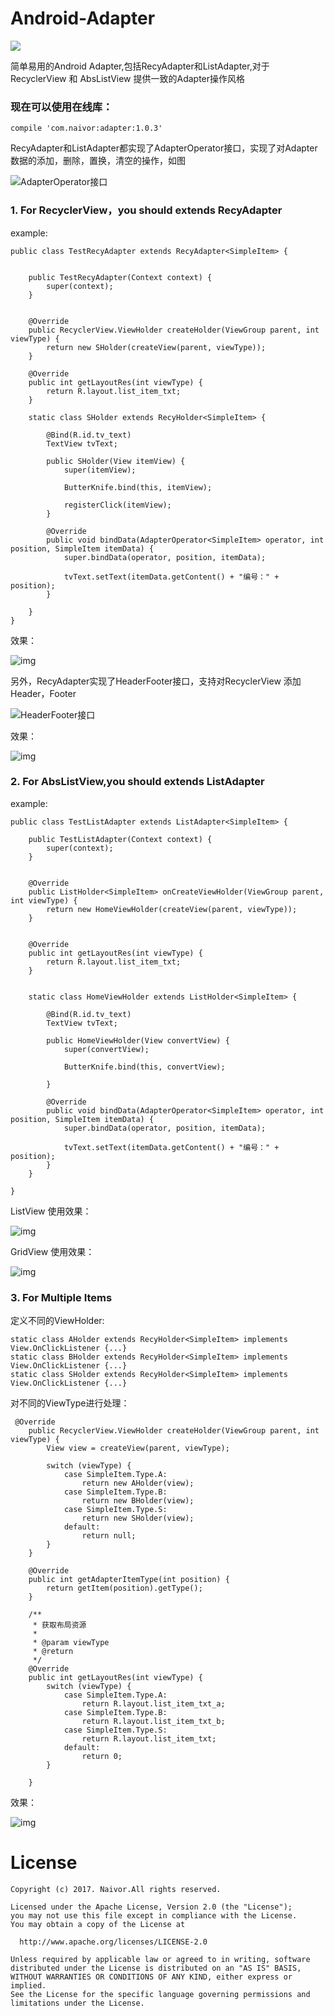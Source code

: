 # Android-Adapter  

<a href="http://www.methodscount.com/?lib=com.naivor%3Aadapter%3A1.0.3"><img src="https://img.shields.io/badge/Methods and size-core: 171 | deps: 21831 | 96 KB-e91e63.svg"/></a>

简单易用的Android Adapter,包括RecyAdapter和ListAdapter,对于RecyclerView 和 AbsListView 提供一致的Adapter操作风格

### 现在可以使用在线库：

```
compile 'com.naivor:adapter:1.0.3'
```
RecyAdapter和ListAdapter都实现了AdapterOperator接口，实现了对Adapter数据的添加，删除，置换，清空的操作，如图

![AdapterOperator接口](https://github.com/naivor/Android-Adapter/blob/master/docs/AdapterOperator.png)

### 1. For RecyclerView，you should  extends  RecyAdapter

example:

```
public class TestRecyAdapter extends RecyAdapter<SimpleItem> {


    public TestRecyAdapter(Context context) {
        super(context);
    }


    @Override
    public RecyclerView.ViewHolder createHolder(ViewGroup parent, int viewType) {
        return new SHolder(createView(parent, viewType));
    }

    @Override
    public int getLayoutRes(int viewType) {
        return R.layout.list_item_txt;
    }

    static class SHolder extends RecyHolder<SimpleItem> {

        @Bind(R.id.tv_text)
        TextView tvText;

        public SHolder(View itemView) {
            super(itemView);

            ButterKnife.bind(this, itemView);

            registerClick(itemView);
        }

        @Override
        public void bindData(AdapterOperator<SimpleItem> operator, int position, SimpleItem itemData) {
            super.bindData(operator, position, itemData);

            tvText.setText(itemData.getContent() + "编号：" + position);
        }
      
    }
}

```
效果：


![img](https://github.com/naivor/Android-Adapter/blob/master/docs/Adapter%20RecyclerView.gif)

另外，RecyAdapter实现了HeaderFooter接口，支持对RecyclerView 添加Header，Footer

![HeaderFooter接口](https://github.com/naivor/Android-Adapter/blob/master/docs/HeaderFooter.png)


效果：


![img](https://github.com/naivor/Android-Adapter/blob/master/docs/Recycler%20HeaderFooter.gif)

### 2. For  AbsListView,you should extends  ListAdapter

example:

```
public class TestListAdapter extends ListAdapter<SimpleItem> {

    public TestListAdapter(Context context) {
        super(context);
    }

   
    @Override
    public ListHolder<SimpleItem> onCreateViewHolder(ViewGroup parent, int viewType) {
        return new HomeViewHolder(createView(parent, viewType));
    }

  
    @Override
    public int getLayoutRes(int viewType) {
        return R.layout.list_item_txt;
    }

   
    static class HomeViewHolder extends ListHolder<SimpleItem> {

        @Bind(R.id.tv_text)
        TextView tvText;

        public HomeViewHolder(View convertView) {
            super(convertView);

            ButterKnife.bind(this, convertView);

        }

        @Override
        public void bindData(AdapterOperator<SimpleItem> operator, int position, SimpleItem itemData) {
            super.bindData(operator, position, itemData);

            tvText.setText(itemData.getContent() + "编号：" + position);
        }
    }

}
```
ListView 使用效果：


![img](https://github.com/naivor/Android-Adapter/blob/master/docs/Adapter%20%20ListView.gif)

GridView 使用效果：


![img](https://github.com/naivor/Android-Adapter/blob/master/docs/Adapter%20GridView.gif)

### 3. For Multiple Items

定义不同的ViewHolder:
```
static class AHolder extends RecyHolder<SimpleItem> implements View.OnClickListener {...}
static class BHolder extends RecyHolder<SimpleItem> implements View.OnClickListener {...}
static class SHolder extends RecyHolder<SimpleItem> implements View.OnClickListener {...}
```
对不同的ViewType进行处理：

```
 @Override
    public RecyclerView.ViewHolder createHolder(ViewGroup parent, int viewType) {
        View view = createView(parent, viewType);

        switch (viewType) {
            case SimpleItem.Type.A:
                return new AHolder(view);
            case SimpleItem.Type.B:
                return new BHolder(view);
            case SimpleItem.Type.S:
                return new SHolder(view);
            default:
                return null;
        }
    }

    @Override
    public int getAdapterItemType(int position) {
        return getItem(position).getType();
    }

    /**
     * 获取布局资源
     *
     * @param viewType
     * @return
     */
    @Override
    public int getLayoutRes(int viewType) {
        switch (viewType) {
            case SimpleItem.Type.A:
                return R.layout.list_item_txt_a;
            case SimpleItem.Type.B:
                return R.layout.list_item_txt_b;
            case SimpleItem.Type.S:
                return R.layout.list_item_txt;
            default:
                return 0;
        }

    }
```
效果：

![img](https://github.com/naivor/Android-Adapter/blob/master/docs/Multiple%20Items.gif)



License
=========

    Copyright (c) 2017. Naivor.All rights reserved. 

    Licensed under the Apache License, Version 2.0 (the "License");
    you may not use this file except in compliance with the License.
    You may obtain a copy of the License at

      http://www.apache.org/licenses/LICENSE-2.0

    Unless required by applicable law or agreed to in writing, software
    distributed under the License is distributed on an "AS IS" BASIS,
    WITHOUT WARRANTIES OR CONDITIONS OF ANY KIND, either express or implied.
    See the License for the specific language governing permissions and
    limitations under the License.

